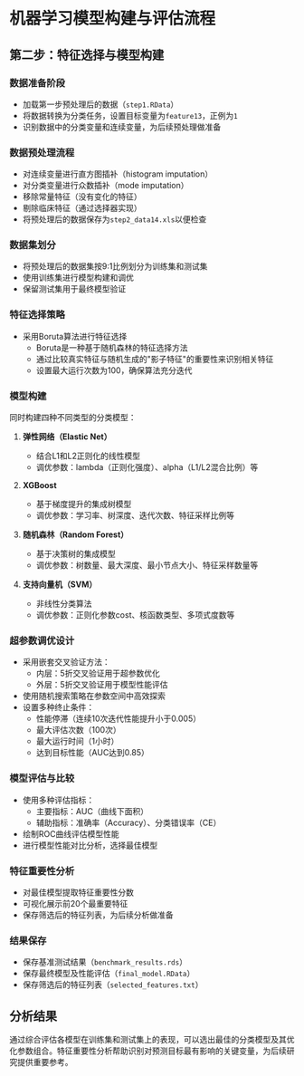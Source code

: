 # 机器学习模型构建与评估流程

## 第二步：特征选择与模型构建

### 数据准备阶段

- 加载第一步预处理后的数据（`step1.RData`）
- 将数据转换为分类任务，设置目标变量为`feature13`，正例为`1`
- 识别数据中的分类变量和连续变量，为后续预处理做准备

### 数据预处理流程

- 对连续变量进行直方图插补（histogram imputation）
- 对分类变量进行众数插补（mode imputation）
- 移除常量特征（没有变化的特征）
- 剔除临床特征（通过选择器实现）
- 将预处理后的数据保存为`step2_data14.xls`以便检查

### 数据集划分

- 将预处理后的数据集按9:1比例划分为训练集和测试集
- 使用训练集进行模型构建和调优
- 保留测试集用于最终模型验证

### 特征选择策略

- 采用Boruta算法进行特征选择
  - Boruta是一种基于随机森林的特征选择方法
  - 通过比较真实特征与随机生成的"影子特征"的重要性来识别相关特征
  - 设置最大运行次数为100，确保算法充分迭代

### 模型构建

同时构建四种不同类型的分类模型：

1. **弹性网络（Elastic Net）**
   - 结合L1和L2正则化的线性模型
   - 调优参数：lambda（正则化强度）、alpha（L1/L2混合比例）等

2. **XGBoost**
   - 基于梯度提升的集成树模型
   - 调优参数：学习率、树深度、迭代次数、特征采样比例等

3. **随机森林（Random Forest）**
   - 基于决策树的集成模型
   - 调优参数：树数量、最大深度、最小节点大小、特征采样数量等

4. **支持向量机（SVM）**
   - 非线性分类算法
   - 调优参数：正则化参数cost、核函数类型、多项式度数等

### 超参数调优设计

- 采用嵌套交叉验证方法：
  - 内层：5折交叉验证用于超参数优化
  - 外层：5折交叉验证用于模型性能评估
- 使用随机搜索策略在参数空间中高效探索
- 设置多种终止条件：
  - 性能停滞（连续10次迭代性能提升小于0.005）
  - 最大评估次数（100次）
  - 最大运行时间（1小时）
  - 达到目标性能（AUC达到0.85）

### 模型评估与比较

- 使用多种评估指标：
  - 主要指标：AUC（曲线下面积）
  - 辅助指标：准确率（Accuracy）、分类错误率（CE）
- 绘制ROC曲线评估模型性能
- 进行模型性能对比分析，选择最佳模型

### 特征重要性分析

- 对最佳模型提取特征重要性分数
- 可视化展示前20个最重要特征
- 保存筛选后的特征列表，为后续分析做准备

### 结果保存

- 保存基准测试结果（`benchmark_results.rds`）
- 保存最终模型及性能评估（`final_model.RData`）
- 保存筛选后的特征列表（`selected_features.txt`）

## 分析结果

通过综合评估各模型在训练集和测试集上的表现，可以选出最佳的分类模型及其优化参数组合。特征重要性分析帮助识别对预测目标最有影响的关键变量，为后续研究提供重要参考。
